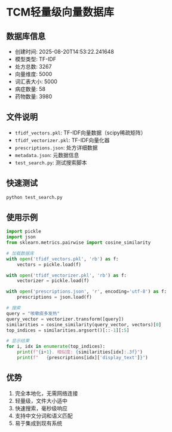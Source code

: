 # TCM轻量级向量数据库

## 数据库信息
- 创建时间: 2025-08-20T14:53:22.241648
- 模型类型: TF-IDF
- 处方总数: 3267
- 向量维度: 5000
- 词汇表大小: 5000
- 病症数量: 58
- 药物数量: 3980

## 文件说明
- `tfidf_vectors.pkl`: TF-IDF向量数据（scipy稀疏矩阵）
- `tfidf_vectorizer.pkl`: TF-IDF向量化器
- `prescriptions.json`: 处方详细数据
- `metadata.json`: 元数据信息
- `test_search.py`: 测试搜索脚本

## 快速测试
```bash
python test_search.py
```

## 使用示例
```python
import pickle
import json
from sklearn.metrics.pairwise import cosine_similarity

# 加载数据库
with open('tfidf_vectors.pkl', 'rb') as f:
    vectors = pickle.load(f)

with open('tfidf_vectorizer.pkl', 'rb') as f:
    vectorizer = pickle.load(f)

with open('prescriptions.json', 'r', encoding='utf-8') as f:
    prescriptions = json.load(f)

# 搜索
query = "咳嗽痰多发热"
query_vector = vectorizer.transform([query])
similarities = cosine_similarity(query_vector, vectors)[0]
top_indices = similarities.argsort()[::-1][:5]

# 显示结果
for i, idx in enumerate(top_indices):
    print(f"{i+1}. 相似度: {similarities[idx]:.3f}")
    print(f"   {prescriptions[idx]['display_text']}")
```

## 优势
1. 完全本地化，无需网络连接
2. 轻量级，文件大小适中
3. 快速搜索，毫秒级响应
4. 支持中文分词和语义匹配
5. 易于集成到现有系统
